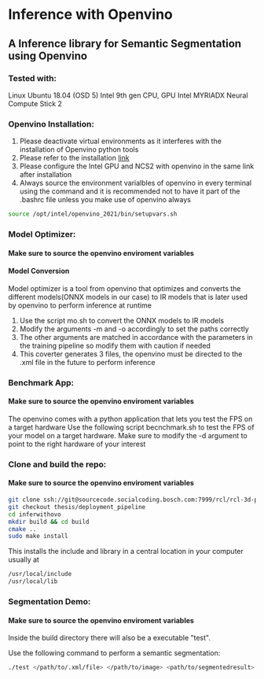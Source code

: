 # Inference with Openvino
## A Inference library for Semantic Segmentation using Openvino

### Tested with:
Linux Ubuntu 18.04 (OSD 5)
Intel 9th gen CPU, GPU
Intel MYRIADX Neural Compute Stick 2

### Openvino Installation:
1. Please deactivate virtual environments as it interferes with the installation of Openvino python tools
2. Please refer to the installation [link](https://docs.openvinotoolkit.org/latest/openvino_docs_install_guides_installing_openvino_linux.html)
3. Please configure the Intel GPU and NCS2 with openvino in the same link after installation
4. Always source the environment varialbles of openvino in every terminal using the command and it is recommended not to have it part of the .bashrc file unless you make use of openvino always
```bash   
source /opt/intel/openvino_2021/bin/setupvars.sh
```

### Model Optimizer:
#### Make sure to source the openvino enviroment variables
#### Model Conversion
Model optimizer is a tool from openvino that optimizes and converts the different models(ONNX models in our case) to IR models that is later used by openvino to perform inference at runtime
1. Use the script mo.sh to convert the ONNX models to IR models
2. Modify the arguments -m  and -o accordingly to set the paths correctly
3. The other arguments are matched in accordance with the parameters in the training pipeline so modify them with caution if needed
4. This coverter generates 3 files, the openvino must be directed to the .xml file in the future to perform inference

### Benchmark App:
#### Make sure to source the openvino enviroment variables
The openvino comes with a python application that lets you test the FPS on a target hardware
Use the following script becnchmark.sh to test the FPS of your model on a target hardware. Make sure to modify the -d argument to point to the right hardware of your interest


### Clone and build the repo:
#### Make sure to source the openvino enviroment variables
```bash
git clone ssh://git@sourcecode.socialcoding.bosch.com:7999/rcl/rcl-3d-perception.git
git checkout thesis/deployment_pipeline
cd inferwithovo
mkdir build && cd build
cmake ..
sudo make install
```

This installs the include and library in a central location in your computer usually at 
```bash   
/usr/local/include
/usr/local/lib
```
### Segmentation Demo:
#### Make sure to source the openvino enviroment variables
Inside the build directory there will also be a executable "test". 

Use the following command to perform a semantic segmentation:
```bash
./test </path/to/.xml/file> </path/to/image> <path/to/segmentedresult>
```


